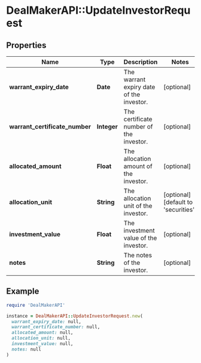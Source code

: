# DealMakerAPI::UpdateInvestorRequest

## Properties

| Name | Type | Description | Notes |
| ---- | ---- | ----------- | ----- |
| **warrant_expiry_date** | **Date** | The warrant expiry date of the investor. | [optional] |
| **warrant_certificate_number** | **Integer** | The certificate number of the investor. | [optional] |
| **allocated_amount** | **Float** | The allocation amount of the investor. | [optional] |
| **allocation_unit** | **String** | The allocation unit of the investor. | [optional][default to &#39;securities&#39;] |
| **investment_value** | **Float** | The investment value of the investor. | [optional] |
| **notes** | **String** | The notes of the investor. | [optional] |

## Example

```ruby
require 'DealMakerAPI'

instance = DealMakerAPI::UpdateInvestorRequest.new(
  warrant_expiry_date: null,
  warrant_certificate_number: null,
  allocated_amount: null,
  allocation_unit: null,
  investment_value: null,
  notes: null
)
```

